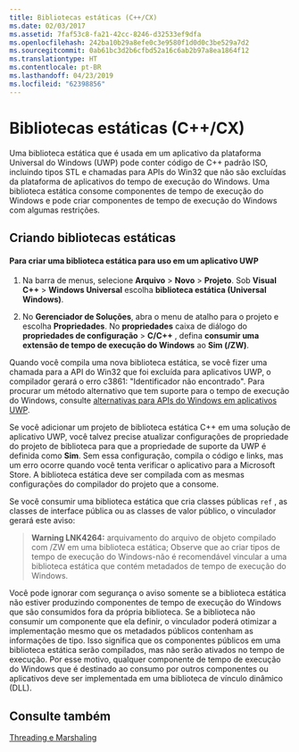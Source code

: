 ```yaml
---
title: Bibliotecas estáticas (C++/CX)
ms.date: 02/03/2017
ms.assetid: 7faf53c8-fa21-42cc-8246-d32533ef9dfa
ms.openlocfilehash: 242ba10b29a8efe0c3e9580f1d0d0c3be529a7d2
ms.sourcegitcommit: 0ab61bc3d2b6cfbd52a16c6ab2b97a8ea1864f12
ms.translationtype: HT
ms.contentlocale: pt-BR
ms.lasthandoff: 04/23/2019
ms.locfileid: "62398856"
---
```

# <a name="static-libraries-ccx"></a>Bibliotecas estáticas (C++/CX)

Uma biblioteca estática que é usada em um aplicativo da plataforma Universal do Windows (UWP) pode conter código de C++ padrão ISO, incluindo tipos STL e chamadas para APIs do Win32 que não são excluídas da plataforma de aplicativos do tempo de execução do Windows. Uma biblioteca estática consome componentes de tempo de execução do Windows e pode criar componentes de tempo de execução do Windows com algumas restrições.

## <a name="creating-static-libraries"></a>Criando bibliotecas estáticas

#### <a name="to-create-a-static-library-for-use-in-a-uwp-app"></a>Para criar uma biblioteca estática para uso em um aplicativo UWP

1. Na barra de menus, selecione **Arquivo** > **Novo** > **Projeto**. Sob **Visual C++** > **Windows Universal** escolha **biblioteca estática (Universal Windows)**.

1. No **Gerenciador de Soluções**, abra o menu de atalho para o projeto e escolha **Propriedades**. No **propriedades** caixa de diálogo do **propriedades de configuração** > **C/C++** , defina **consumir uma extensão de tempo de execução do Windows** ao **Sim (/ZW)**.

Quando você compila uma nova biblioteca estática, se você fizer uma chamada para a API do Win32 que foi excluída para aplicativos UWP, o compilador gerará o erro c3861: "Identificador não encontrado". Para procurar um método alternativo que tem suporte para o tempo de execução do Windows, consulte [alternativas para APIs do Windows em aplicativos UWP](/uwp/win32-and-com/alternatives-to-windows-apis-uwp).

Se você adicionar um projeto de biblioteca estática C++ em uma solução de aplicativo UWP, você talvez precise atualizar configurações de propriedade do projeto de biblioteca para que a propriedade de suporte da UWP é definida como **Sim**. Sem essa configuração, compila o código e links, mas um erro ocorre quando você tenta verificar o aplicativo para a Microsoft Store. A biblioteca estática deve ser compilada com as mesmas configurações do compilador do projeto que a consome.

Se você consumir uma biblioteca estática que cria classes públicas `ref` , as classes de interface pública ou as classes de valor público, o vinculador gerará este aviso:

> **Warning LNK4264:** arquivamento do arquivo de objeto compilado com /ZW em uma biblioteca estática; Observe que ao criar tipos de tempo de execução do Windows-não é recomendável vincular a uma biblioteca estática que contém metadados de tempo de execução do Windows.

Você pode ignorar com segurança o aviso somente se a biblioteca estática não estiver produzindo componentes de tempo de execução do Windows que são consumidos fora da própria biblioteca. Se a biblioteca não consumir um componente que ela definir, o vinculador poderá otimizar a implementação mesmo que os metadados públicos contenham as informações de tipo. Isso significa que os componentes públicos em uma biblioteca estática serão compilados, mas não serão ativados no tempo de execução. Por esse motivo, qualquer componente de tempo de execução do Windows que é destinado ao consumo por outros componentes ou aplicativos deve ser implementada em uma biblioteca de vínculo dinâmico (DLL).

## <a name="see-also"></a>Consulte também

[Threading e Marshaling](../cppcx/threading-and-marshaling-c-cx.md)
